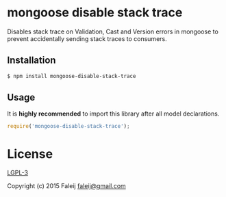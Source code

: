# mongoose disable stack trace
Disables stack trace on Validation, Cast and Version errors in mongoose to prevent accidentally sending stack traces to consumers.

## Installation

``` bash
$ npm install mongoose-disable-stack-trace
```

## Usage
It is **highly recommended** to import this library after all model declarations.
``` javascript
require('mongoose-disable-stack-trace');
```

# License

[LGPL-3](LICENSE)

Copyright (c) 2015 Faleij <faleij@gmail.com>
